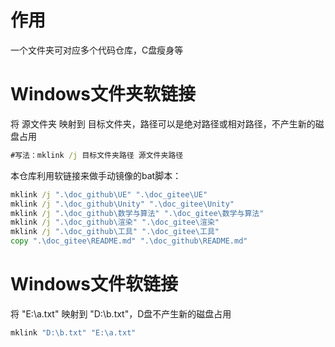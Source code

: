 # 作用

一个文件夹可对应多个代码仓库，C盘瘦身等

# Windows文件夹软链接

将 源文件夹 映射到 目标文件夹，路径可以是绝对路径或相对路径，不产生新的磁盘占用

```bat
#写法：mklink /j 目标文件夹路径 源文件夹路径
```

本仓库利用软链接来做手动镜像的bat脚本：

```bat
mklink /j ".\doc_github\UE" ".\doc_gitee\UE"
mklink /j ".\doc_github\Unity" ".\doc_gitee\Unity"
mklink /j ".\doc_github\数学与算法" ".\doc_gitee\数学与算法"
mklink /j ".\doc_github\渲染" ".\doc_gitee\渲染"
mklink /j ".\doc_github\工具" ".\doc_gitee\工具"
copy ".\doc_gitee\README.md" ".\doc_github\README.md"
```

# Windows文件软链接

将 "E:\a.txt"   映射到   "D:\b.txt"，D盘不产生新的磁盘占用

```bat
mklink "D:\b.txt" "E:\a.txt"
```

